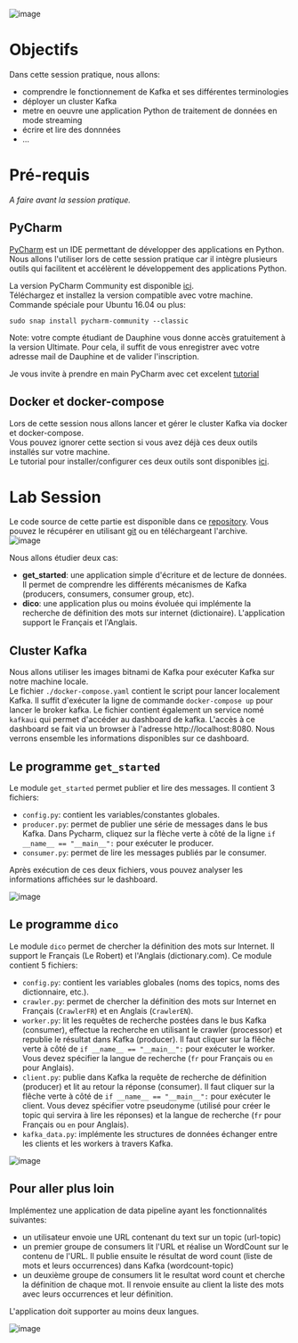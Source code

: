 ![image](https://user-images.githubusercontent.com/49156499/115967379-9e6fb180-a532-11eb-8142-428a455a6454.png)

# Objectifs  

Dans cette session pratique, nous allons: 
- comprendre le fonctionnement de Kafka et ses différentes terminologies
- déployer un cluster Kafka
- metre en oeuvre une application Python de traitement de données en mode streaming
- écrire et lire des donnnées
- ...


# Pré-requis
_A faire avant la session pratique._

## PyCharm
[PyCharm](https://www.jetbrains.com/pycharm/download/) est un IDE permettant de développer des applications en Python.
Nous allons l'utiliser lors de cette session pratique car il intègre plusieurs outils qui facilitent et accélèrent le développement des applications Python.  
  
La version PyCharm Community est disponible [ici](https://www.jetbrains.com/pycharm/download/).  
Téléchargez et installez la version compatible avec votre machine.
Commande spéciale pour Ubuntu 16.04 ou plus:
```
sudo snap install pycharm-community --classic
```
Note: votre compte étudiant de Dauphine vous donne accès gratuitement à la version Ultimate. Pour cela, il suffit de vous enregistrer avec votre adresse mail de Dauphine et de valider l'inscription.

Je vous invite à prendre en main PyCharm avec cet excelent [tutorial](https://www.jetbrains.com/help/pycharm/creating-and-running-your-first-python-project.html#create-file)
  
## Docker et docker-compose
Lors de cette session nous allons lancer et gérer le cluster Kafka via docker et docker-compose.  
Vous pouvez ignorer cette section si vous avez déjà ces deux outils installés sur votre machine.  
Le tutorial pour installer/configurer ces deux outils sont disponibles [ici](https://github.com/osekoo/hands-on-spark-scala#pr%C3%A9requis).  

# Lab Session
Le code source de cette partie est disponible dans ce [repository](https://github.com/osekoo/hands-on-kafka). Vous pouvez le récupérer en utilisant [git](https://git-scm.com/book/fr/v2/D%C3%A9marrage-rapide-Installation-de-Git) ou en téléchargeant l'archive.  
![image](https://user-images.githubusercontent.com/49156499/115967302-3325df80-a532-11eb-825c-58343a02118b.png)

Nous allons étudier deux cas:
- <b>get_started</b>: une application simple d'écriture et de lecture de données. Il permet de comprendre les différents mécanismes de Kafka (producers, consumers, consumer group, etc).
- <b>dico</b>: une application plus ou moins évoluée qui implémente la recherche de définition des mots sur internet (dictionaire). L'application support le Français et l'Anglais.

## Cluster Kafka
Nous allons utiliser les images bitnami de Kafka pour exécuter Kafka sur notre machine locale.  
Le fichier `./docker-compose.yaml` contient le script pour lancer localement Kafka.  Il suffit d'exécuter la ligne de commande `docker-compose up` pour lancer le broker kafka.
Le fichier contient également un service nomé `kafkaui` qui permet d'accéder au dashboard de kafka. L'accès à ce dashboard se fait via un browser à l'adresse http://localhost:8080. Nous verrons ensemble les informations disponibles sur ce dashboard.  

## Le programme `get_started`
Le module `get_started` permet publier et lire des messages. Il contient 3 fichiers:
- `config.py`: contient les variables/constantes globales.
- `producer.py`: permet de publier une série de messages dans le bus Kafka. Dans Pycharm, cliquez sur la flèche verte à côté de la ligne `if __name__ == "__main__":` pour exécuter le producer.
- `consumer.py`: permet de lire les messages publiés par le consumer.

Après exécution de ces deux fichiers, vous pouvez analyser les informations affichées sur le dashboard.  

![image](https://user-images.githubusercontent.com/49156499/115967255-da564700-a531-11eb-9a5d-de7ac64d5e67.png)


## Le programme `dico`
Le module `dico` permet de chercher la définition des mots sur Internet. Il support le Français (Le Robert) et l'Anglais (dictionary.com). Ce module contient 5 fichiers:
- `config.py`: contient les variables globales (noms des topics, noms des dictionnaire, etc.).
- `crawler.py`: permet de chercher la définition des mots sur Internet en Français (`CrawlerFR`) et en Anglais (`CrawlerEN`).
- `worker.py`: lit les requêtes de recherche postées dans le bus Kafka (consumer), effectue la recherche en utilisant le crawler (processor) et republie le résultat dans Kafka (producer). Il faut cliquer sur la flêche verte à côté de `if __name__ == "__main__":` pour exécuter le worker. Vous devez spécifier la langue de recherche (`fr` pour Français ou `en` pour Anglais).
- `client.py`: publie dans Kafka la requête de recherche de définition (producer) et lit au retour la réponse (consumer). Il faut cliquer sur la flêche verte à côté de `if __name__ == "__main__":` pour exécuter le client. Vous devez spécifier votre pseudonyme (utilisé pour créer le topic qui servira à lire les réponses) et la langue de recherche (`fr` pour Français ou `en` pour Anglais).
- `kafka_data.py`: implémente les structures de données échanger entre les clients et les workers à travers Kafka.

![image](https://user-images.githubusercontent.com/49156499/115967148-3ec4d680-a531-11eb-905a-b583ec11349c.png)


## Pour aller plus loin
Implémentez une application de data pipeline ayant les fonctionnalités suivantes:
- un utilisateur envoie une URL contenant du text sur un topic (url-topic)
- un premier groupe de consumers lit l'URL et réalise un WordCount sur le contenu de l'URL. Il publie ensuite le résultat de word count (liste de mots et leurs occurrences) dans Kafka (wordcount-topic)
- un deuxième groupe de consumers lit le resultat word count et cherche la définition de chaque mot. Il renvoie ensuite au client la liste des mots avec leurs occurrences et leur définition.

L'application doit supporter au moins deux langues.

![image](https://user-images.githubusercontent.com/49156499/115966931-1be5f280-a530-11eb-9e01-08d84162c0de.png)


